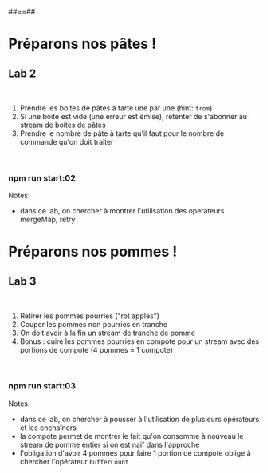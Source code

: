 ##==##

<!-- .slide: class="exercice" -->

# Préparons nos pâtes !

## Lab 2

<br>

1. Prendre les boites de pâtes à tarte une par une (hint: `from`)
2. Si une boite est vide (une erreur est émise), retenter de s'abonner au stream de boites de pâtes
3. Prendre le nombre de pâte à tarte qu'il faut pour le nombre de commande qu'on doit traiter

<br>

### npm run start:02

Notes:

- dans ce lab, on chercher à montrer l'utilisation des operateurs mergeMap, retry

<!-- .slide: class="exercice" -->

# Préparons nos pommes !

## Lab 3

<br>

1. Retirer les pommes pourries ("rot apples")
2. Couper les pommes non pourries en tranche
3. On doit avoir à la fin un stream de tranche de pomme
4. Bonus : cuire les pommes pourries en compote pour un stream avec des portions de compote (4 pommes = 1 compote)

<br>

### npm run start:03

Notes:

- dans ce lab, on chercher à pousser à l'utilisation de plusieurs opérateurs et les enchaîners
- la compote permet de montrer le fait qu'on consomme à nouveau le stream de pomme entier si on est naif dans l'approche
- l'obligation d'avoir 4 pommes pour faire 1 portion de compote oblige à chercher l'opérateur `bufferCount`